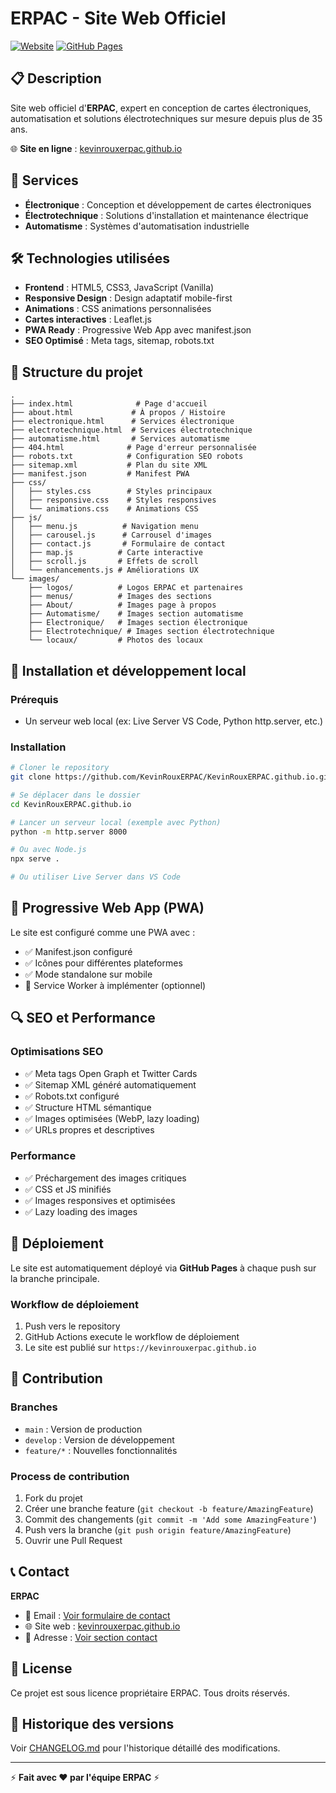 # ERPAC - Site Web Officiel

[![Website](https://img.shields.io/website?url=https%3A%2F%2Fkevinrouxerpac.github.io)](https://kevinrouxerpac.github.io)
[![GitHub Pages](https://img.shields.io/badge/Hosted%20on-GitHub%20Pages-blue)](https://kevinrouxerpac.github.io)

## 📋 Description

Site web officiel d'**ERPAC**, expert en conception de cartes électroniques, automatisation et solutions électrotechniques sur mesure depuis plus de 35 ans.

🌐 **Site en ligne** : [kevinrouxerpac.github.io](https://kevinrouxerpac.github.io)

## 🚀 Services

- **Électronique** : Conception et développement de cartes électroniques
- **Électrotechnique** : Solutions d'installation et maintenance électrique
- **Automatisme** : Systèmes d'automatisation industrielle

## 🛠️ Technologies utilisées

- **Frontend** : HTML5, CSS3, JavaScript (Vanilla)
- **Responsive Design** : Design adaptatif mobile-first
- **Animations** : CSS animations personnalisées
- **Cartes interactives** : Leaflet.js
- **PWA Ready** : Progressive Web App avec manifest.json
- **SEO Optimisé** : Meta tags, sitemap, robots.txt

## 📁 Structure du projet

```
.
├── index.html              # Page d'accueil
├── about.html             # À propos / Histoire
├── electronique.html      # Services électronique
├── electrotechnique.html  # Services électrotechnique
├── automatisme.html       # Services automatisme
├── 404.html              # Page d'erreur personnalisée
├── robots.txt            # Configuration SEO robots
├── sitemap.xml           # Plan du site XML
├── manifest.json         # Manifest PWA
├── css/
│   ├── styles.css        # Styles principaux
│   ├── responsive.css    # Styles responsives
│   └── animations.css    # Animations CSS
├── js/
│   ├── menu.js          # Navigation menu
│   ├── carousel.js      # Carrousel d'images
│   ├── contact.js       # Formulaire de contact
│   ├── map.js          # Carte interactive
│   ├── scroll.js       # Effets de scroll
│   └── enhancements.js # Améliorations UX
└── images/
    ├── logos/          # Logos ERPAC et partenaires
    ├── menus/          # Images des sections
    ├── About/          # Images page à propos
    ├── Automatisme/    # Images section automatisme
    ├── Electronique/   # Images section électronique
    ├── Electrotechnique/ # Images section électrotechnique
    └── locaux/         # Photos des locaux
```

## 🚦 Installation et développement local

### Prérequis
- Un serveur web local (ex: Live Server VS Code, Python http.server, etc.)

### Installation
```bash
# Cloner le repository
git clone https://github.com/KevinRouxERPAC/KevinRouxERPAC.github.io.git

# Se déplacer dans le dossier
cd KevinRouxERPAC.github.io

# Lancer un serveur local (exemple avec Python)
python -m http.server 8000

# Ou avec Node.js
npx serve .

# Ou utiliser Live Server dans VS Code
```

## 📱 Progressive Web App (PWA)

Le site est configuré comme une PWA avec :
- ✅ Manifest.json configuré
- ✅ Icônes pour différentes plateformes
- ✅ Mode standalone sur mobile
- 🔄 Service Worker à implémenter (optionnel)

## 🔍 SEO et Performance

### Optimisations SEO
- ✅ Meta tags Open Graph et Twitter Cards
- ✅ Sitemap XML généré automatiquement
- ✅ Robots.txt configuré
- ✅ Structure HTML sémantique
- ✅ Images optimisées (WebP, lazy loading)
- ✅ URLs propres et descriptives

### Performance
- ✅ Préchargement des images critiques
- ✅ CSS et JS minifiés
- ✅ Images responsives et optimisées
- ✅ Lazy loading des images

## 🚀 Déploiement

Le site est automatiquement déployé via **GitHub Pages** à chaque push sur la branche principale.

### Workflow de déploiement
1. Push vers le repository
2. GitHub Actions execute le workflow de déploiement
3. Le site est publié sur `https://kevinrouxerpac.github.io`

## 🤝 Contribution

### Branches
- `main` : Version de production
- `develop` : Version de développement
- `feature/*` : Nouvelles fonctionnalités

### Process de contribution
1. Fork du projet
2. Créer une branche feature (`git checkout -b feature/AmazingFeature`)
3. Commit des changements (`git commit -m 'Add some AmazingFeature'`)
4. Push vers la branche (`git push origin feature/AmazingFeature`)
5. Ouvrir une Pull Request

## 📞 Contact

**ERPAC**
- 📧 Email : [Voir formulaire de contact](https://kevinrouxerpac.github.io/#contact)
- 🌐 Site web : [kevinrouxerpac.github.io](https://kevinrouxerpac.github.io)
- 📍 Adresse : [Voir section contact](https://kevinrouxerpac.github.io/#contact)

## 📄 License

Ce projet est sous licence propriétaire ERPAC. Tous droits réservés.

## 🔄 Historique des versions

Voir [CHANGELOG.md](CHANGELOG.md) pour l'historique détaillé des modifications.

---

⚡ **Fait avec ❤️ par l'équipe ERPAC** ⚡